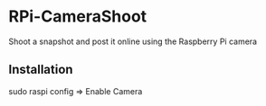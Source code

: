 # RPi-CameraShoot
Shoot a snapshot and post it online using the Raspberry Pi camera

## Installation

  sudo raspi config
  => Enable Camera

